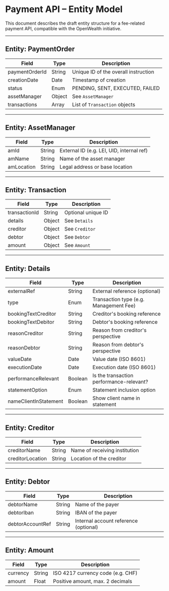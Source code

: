 # Payment API – Entity Model

This document describes the draft entity structure for a fee-related payment API, compatible with the OpenWealth initiative.

---

## Entity: PaymentOrder

| Field           | Type   | Description                          |
|-----------------|--------|--------------------------------------|
| paymentOrderId  | String | Unique ID of the overall instruction |
| creationDate    | Date   | Timestamp of creation                |
| status          | Enum   | PENDING, SENT, EXECUTED, FAILED      |
| assetManager    | Object | See `AssetManager`                   |
| transactions    | Array  | List of `Transaction` objects        |

---

## Entity: AssetManager

| Field     | Type   | Description                                 |
|-----------|--------|---------------------------------------------|
| amId      | String | External ID (e.g. LEI, UID, internal ref)   |
| amName    | String | Name of the asset manager                   |
| amLocation| String | Legal address or base location              |

---

## Entity: Transaction

| Field         | Type   | Description                          |
|---------------|--------|--------------------------------------|
| transactionId | String | Optional unique ID                   |
| details       | Object | See `Details`                        |
| creditor      | Object | See `Creditor`                       |
| debtor        | Object | See `Debtor`                         |
| amount        | Object | See `Amount`                         |

---

## Entity: Details

| Field                   | Type    | Description                              |
|-------------------------|---------|------------------------------------------|
| externalRef             | String  | External reference (optional)            |
| type                    | Enum    | Transaction type (e.g. Management Fee)   |
| bookingTextCreditor     | String  | Creditor's booking reference             |
| bookingTextDebitor      | String  | Debtor's booking reference               |
| reasonCreditor          | String  | Reason from creditor's perspective       |
| reasonDebtor            | String  | Reason from debtor's perspective         |
| valueDate               | Date    | Value date (ISO 8601)                    |
| executionDate           | Date    | Execution date (ISO 8601)                |
| performanceRelevant     | Boolean | Is the transaction performance-relevant? |
| statementOption         | Enum    | Statement inclusion option               |
| nameClientInStatement   | Boolean | Show client name in statement            |

---

## Entity: Creditor

| Field           | Type   | Description                           |
|------------------|--------|--------------------------------------|
| creditorName     | String | Name of receiving institution        |
| creditorLocation | String | Location of the creditor             |

---

## Entity: Debtor

| Field             | Type   | Description                          |
|-------------------|--------|--------------------------------------|
| debtorName        | String | Name of the payer                    |
| debtorIban        | String | IBAN of the payer                    |
| debtorAccountRef  | String | Internal account reference (optional)|

---

## Entity: Amount

| Field     | Type   | Description                          |
|-----------|--------|--------------------------------------|
| currency  | String | ISO 4217 currency code (e.g. CHF)    |
| amount    | Float  | Positive amount, max. 2 decimals     |
